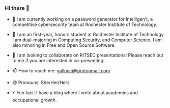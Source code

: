 ### Hi there 👋

<!--
**kawedi/kawedi** is a ✨ _special_ ✨ repository because its `README.md` (this file) appears on your GitHub profile. 
-->

- 🔭 I am currently working on a password generator for Intelligen't, a competitive cybersecurity team at Rochester Institute of Technology.

- 🌱 I am an first-year, honors student at Rochester Institute of Technology. I am dual-majoring in Computing Security, and Computer Science. I am also minoring in Free and Open Source Software. 

- 👯 I am looking to collaborate on RITSEC presentations! Please reach out to me if you are interested in co-presenting. 

<!--
- 🤔 I’m looking for help with ...
- 💬 Ask me about ... 
-->

- 📫 How to reach me: gallucci@protonmail.com

- 😄 Pronouns: She/Her/Hers

- ⚡ Fun fact: I have a blog where I write about academics and occupational growth.  
